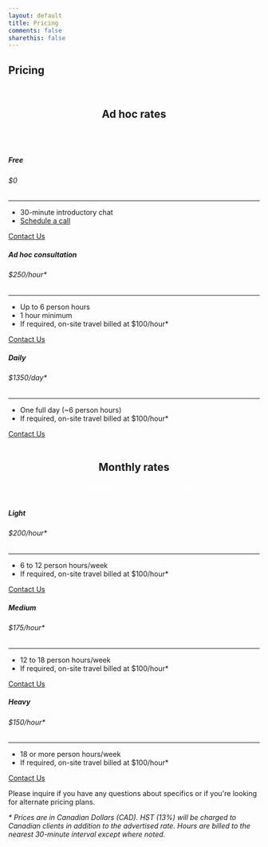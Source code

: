 ```yaml
---
layout: default
title: Pricing
comments: false
sharethis: false
---
```


## **Pricing**

<br/>

<!-- This snippet uses Font Awesome 5 Free as a dependency. You can download it at fontawesome.io! -->

<section class="pricing py-5">
  <div class="container">
    <center>
    <h1>Ad hoc rates</h1><span style="color: white">(for engagements lasting less than 1 month)</span>
    </center>
    <br/>
    <div class="row">
      <!-- Free Tier -->
      <div class="col-lg-4">
        <div class="card mb-5 mb-lg-0">
          <div class="card-body">
            <h5 class="card-title text-muted text-uppercase text-center">Free</h5>
            <h6 class="card-price text-center">$0</h6>
            <hr>
            <ul class="fa-ul">
              <li><span class="fa-li"><i class="fa fa-check"></i></span>30-minute introductory chat</li>
              <li><span class="fa-li"><i class="fa fa-check"></i></span><a target="_blank" href="https://calendly.com/simplestep">Schedule a call</a></li>
            </ul>
            <a href="{{ site.baseurl }}/contact?plan=Free" class="btn btn-block btn-primary text-uppercase">Contact Us</a>
          </div>
        </div>
      </div>
      <!-- Free Tier -->
      <div class="col-lg-4">
        <div class="card mb-5 mb-lg-0">
          <div class="card-body">
            <h5 class="card-title text-muted text-uppercase text-center">Ad hoc consultation</h5>
            <h6 class="card-price text-center">$250<span class="period">/hour*</span></h6>
            <hr>
            <ul class="fa-ul">
              <li><span class="fa-li"><i class="fa fa-check"></i></span>Up to 6 person hours</li>
              <li><span class="fa-li"><i class="fa fa-check"></i></span>1 hour minimum</li>
              <li><span class="fa-li"><i class="fa fa-check"></i></span>If required, on-site travel billed at $100/hour*</li>
            </ul>
            <a href="{{ site.baseurl }}/contact?plan=Ad hoc consultation" class="btn btn-block btn-primary text-uppercase">Contact Us</a>
          </div>
        </div>
      </div>
      <!-- Free Tier -->
      <div class="col-lg-4">
        <div class="card mb-5 mb-lg-0">
          <div class="card-body">
            <h5 class="card-title text-muted text-uppercase text-center">Daily</h5>
            <h6 class="card-price text-center">$1350<span class="period">/day*</span></h6>
            <hr>
            <ul class="fa-ul">
              <li><span class="fa-li"><i class="fa fa-check"></i></span>One full day (~6 person hours)</li>
              <li><span class="fa-li"><i class="fa fa-check"></i></span>If required, on-site travel billed at $100/hour*</li>
            </ul>
            <a href="{{ site.baseurl }}/contact?plan=Daily" class="btn btn-block btn-primary text-uppercase">Contact Us</a>
          </div>
        </div>
      </div>
    </div>
    <br/>
    <center>
    <h1>Monthly rates</h1><span style="color: white">(for engagements of 1 month or more)</span>
    </center>
    <br/>
    <div class="row">
      <div class="col-lg-4">
        <div class="card mb-5 mb-lg-0">
          <div class="card-body">
            <h5 class="card-title text-muted text-uppercase text-center">Light</h5>
            <h6 class="card-price text-center">$200<span class="period">/hour*</span></h6>
            <hr>
            <ul class="fa-ul">
              <li><span class="fa-li"><i class="fa fa-check"></i></span>6 to 12 person hours/week</li>
              <li><span class="fa-li"><i class="fa fa-check"></i></span>If required, on-site travel billed at $100/hour*</li>
            </ul>
            <a href="{{ site.baseurl }}/contact?plan=Light" class="btn btn-block btn-primary text-uppercase">Contact Us</a>
          </div>
        </div>
      </div>            
      <div class="col-lg-4">
        <div class="card mb-5 mb-lg-0">
          <div class="card-body">
            <h5 class="card-title text-muted text-uppercase text-center">Medium</h5>
            <h6 class="card-price text-center">$175<span class="period">/hour*</span></h6>
            <hr>
            <ul class="fa-ul">
              <li><span class="fa-li"><i class="fa fa-check"></i></span>12 to 18 person hours/week</li>
              <li><span class="fa-li"><i class="fa fa-check"></i></span>If required, on-site travel billed at $100/hour*</li>
            </ul>
            <a href="{{ site.baseurl }}/contact?plan=Medium" class="btn btn-block btn-primary text-uppercase">Contact Us</a>
          </div>
        </div>
      </div>            
      <div class="col-lg-4">
        <div class="card mb-5 mb-lg-0">
          <div class="card-body">
            <h5 class="card-title text-muted text-uppercase text-center">Heavy</h5>
            <h6 class="card-price text-center">$150<span class="period">/hour*</span></h6>
            <hr>
            <ul class="fa-ul">
              <li><span class="fa-li"><i class="fa fa-check"></i></span>18 or more person hours/week</li>
              <li><span class="fa-li"><i class="fa fa-check"></i></span>If required, on-site travel billed at $100/hour*</li>
            </ul>
            <a href="{{ site.baseurl }}/contact?plan=Heavy" class="btn btn-block btn-primary text-uppercase">Contact Us</a>
          </div>
        </div>
      </div>            
    </div>
  </div>
</section>

Please inquire if you have any questions about specifics or if you're looking for alternate pricing plans.

_\* Prices are in Canadian Dollars (CAD). HST (13%) will be charged to Canadian clients in addition to the advertised rate. Hours are billed to the nearest 30-minute interval except where noted._